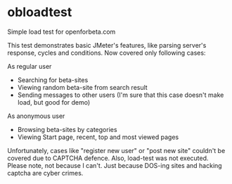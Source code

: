 # obloadtest
Simple load test for openforbeta.com

This test demonstrates basic JMeter's features, like  parsing server's response, cycles and conditions.
Now covered only following cases:

As regular user
- Searching for beta-sites
- Viewing random beta-site from search result
- Sending messages to other users (I'm sure that this case doesn't make load, but good for demo)

As anonymous user
- Browsing beta-sites by categories
- Viewing Start page, recent, top and most viewed pages

Unfortunately, cases like "register new user" or "post new site" couldn't be covered due to CAPTCHA defence.
Also, load-test was not executed. 
Please note, not  because I can't. Just because DOS-ing sites and hacking captcha are cyber crimes.
